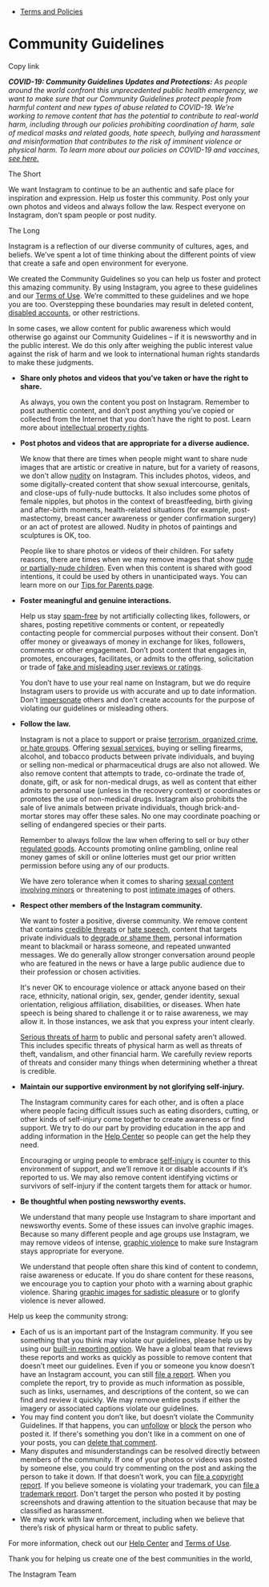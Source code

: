 *   [Terms and Policies](https://help.instagram.com/1417489251945243/?helpref=breadcrumb)

Community Guidelines
====================

Copy link

_**COVID-19: Community Guidelines Updates and Protections:** As people around the world confront this unprecedented public health emergency, we want to make sure that our Community Guidelines protect people from harmful content and new types of abuse related to COVID-19. We’re working to remove content that has the potential to contribute to real-world harm, including through our policies prohibiting coordination of harm, sale of medical masks and related goods, hate speech, bullying and harassment and misinformation that contributes to the risk of imminent violence or physical harm. To learn more about our policies on COVID-19 and vaccines, [see here.](https://help.instagram.com/697825587576762?helpref=faq_content)_

The Short

We want Instagram to continue to be an authentic and safe place for inspiration and expression. Help us foster this community. Post only your own photos and videos and always follow the law. Respect everyone on Instagram, don’t spam people or post nudity.

The Long

Instagram is a reflection of our diverse community of cultures, ages, and beliefs. We’ve spent a lot of time thinking about the different points of view that create a safe and open environment for everyone.

We created the Community Guidelines so you can help us foster and protect this amazing community. By using Instagram, you agree to these guidelines and our [Terms of Use](https://www.instagram.com/legal/terms). We’re committed to these guidelines and we hope you are too. Overstepping these boundaries may result in deleted content, [disabled accounts](https://help.instagram.com/366993040048856?helpref=faq_content), or other restrictions.

In some cases, we allow content for public awareness which would otherwise go against our Community Guidelines – if it is newsworthy and in the public interest. We do this only after weighing the public interest value against the risk of harm and we look to international human rights standards to make these judgments.

*   **Share only photos and videos that you’ve taken or have the right to share.**
    
    As always, you own the content you post on Instagram. Remember to post authentic content, and don’t post anything you’ve copied or collected from the Internet that you don’t have the right to post. Learn more about [intellectual property rights](https://help.instagram.com/126382350847838?helpref=faq_content).
    
*   **Post photos and videos that are appropriate for a diverse audience.**
    
    We know that there are times when people might want to share nude images that are artistic or creative in nature, but for a variety of reasons, we don’t allow [nudity](https://l.instagram.com/?u=https%3A%2F%2Fwww.facebook.com%2Fcommunitystandards%2Fadult_nudity_sexual_activity&e=AT3hIi2WFq0wCj6Bv0hMUALfntI6eYrATmKKmLKSLXRX02d2IG4wQKELqAIW4Aj4xQrK2DMpZYqzsBze77TdNEPDu9VSix_iAHoDX2oKljWdYpWv8x8YiJmRX5d5YCewo7SioETANvK4Cwb4045u6ZyvxTon_Ctq34sloA) on Instagram. This includes photos, videos, and some digitally-created content that show sexual intercourse, genitals, and close-ups of fully-nude buttocks. It also includes some photos of female nipples, but photos in the context of breastfeeding, birth giving and after-birth moments, health-related situations (for example, post-mastectomy, breast cancer awareness or gender confirmation surgery) or an act of protest are allowed. Nudity in photos of paintings and sculptures is OK, too.
    
    People like to share photos or videos of their children. For safety reasons, there are times when we may remove images that show [nude or partially-nude children](https://l.instagram.com/?u=https%3A%2F%2Fwww.facebook.com%2Fcommunitystandards%2Fchild_nudity_sexual_exploitation&e=AT3hIi2WFq0wCj6Bv0hMUALfntI6eYrATmKKmLKSLXRX02d2IG4wQKELqAIW4Aj4xQrK2DMpZYqzsBze77TdNEPDu9VSix_iAHoDX2oKljWdYpWv8x8YiJmRX5d5YCewo7SioETANvK4Cwb4045u6ZyvxTon_Ctq34sloA). Even when this content is shared with good intentions, it could be used by others in unanticipated ways. You can learn more on our [Tips for Parents page](https://help.instagram.com/154475974694511/?helpref=faq_content).
    
*   **Foster meaningful and genuine interactions.**
    
    Help us stay [spam-free](https://l.instagram.com/?u=https%3A%2F%2Fwww.facebook.com%2Fcommunitystandards%2Fspam&e=AT3hIi2WFq0wCj6Bv0hMUALfntI6eYrATmKKmLKSLXRX02d2IG4wQKELqAIW4Aj4xQrK2DMpZYqzsBze77TdNEPDu9VSix_iAHoDX2oKljWdYpWv8x8YiJmRX5d5YCewo7SioETANvK4Cwb4045u6ZyvxTon_Ctq34sloA) by not artificially collecting likes, followers, or shares, posting repetitive comments or content, or repeatedly contacting people for commercial purposes without their consent. Don’t offer money or giveaways of money in exchange for likes, followers, comments or other engagement. Don’t post content that engages in, promotes, encourages, facilitates, or admits to the offering, solicitation or trade of [fake and misleading user reviews or ratings](https://l.instagram.com/?u=https%3A%2F%2Fwww.facebook.com%2Fcommunitystandards%2Ffraud_deception&e=AT3hIi2WFq0wCj6Bv0hMUALfntI6eYrATmKKmLKSLXRX02d2IG4wQKELqAIW4Aj4xQrK2DMpZYqzsBze77TdNEPDu9VSix_iAHoDX2oKljWdYpWv8x8YiJmRX5d5YCewo7SioETANvK4Cwb4045u6ZyvxTon_Ctq34sloA).
    
    You don’t have to use your real name on Instagram, but we do require Instagram users to provide us with accurate and up to date information. Don't [impersonate](https://l.instagram.com/?u=https%3A%2F%2Fwww.facebook.com%2Fcommunitystandards%2Fmisrepresentation&e=AT3hIi2WFq0wCj6Bv0hMUALfntI6eYrATmKKmLKSLXRX02d2IG4wQKELqAIW4Aj4xQrK2DMpZYqzsBze77TdNEPDu9VSix_iAHoDX2oKljWdYpWv8x8YiJmRX5d5YCewo7SioETANvK4Cwb4045u6ZyvxTon_Ctq34sloA) others and don't create accounts for the purpose of violating our guidelines or misleading others.
    
*   **Follow the law.**
    
    Instagram is not a place to support or praise [terrorism, organized crime, or hate groups](https://l.instagram.com/?u=https%3A%2F%2Fwww.facebook.com%2Fcommunitystandards%2Fdangerous_individuals_organizations&e=AT3hIi2WFq0wCj6Bv0hMUALfntI6eYrATmKKmLKSLXRX02d2IG4wQKELqAIW4Aj4xQrK2DMpZYqzsBze77TdNEPDu9VSix_iAHoDX2oKljWdYpWv8x8YiJmRX5d5YCewo7SioETANvK4Cwb4045u6ZyvxTon_Ctq34sloA). Offering [sexual services](https://l.instagram.com/?u=https%3A%2F%2Fwww.facebook.com%2Fcommunitystandards%2Fsexual_solicitation&e=AT3hIi2WFq0wCj6Bv0hMUALfntI6eYrATmKKmLKSLXRX02d2IG4wQKELqAIW4Aj4xQrK2DMpZYqzsBze77TdNEPDu9VSix_iAHoDX2oKljWdYpWv8x8YiJmRX5d5YCewo7SioETANvK4Cwb4045u6ZyvxTon_Ctq34sloA), buying or selling firearms, alcohol, and tobacco products between private individuals, and buying or selling non-medical or pharmaceutical drugs are also not allowed. We also remove content that attempts to trade, co-ordinate the trade of, donate, gift, or ask for non-medical drugs, as well as content that either admits to personal use (unless in the recovery context) or coordinates or promotes the use of non-medical drugs. Instagram also prohibits the sale of live animals between private individuals, though brick-and-mortar stores may offer these sales. No one may coordinate poaching or selling of endangered species or their parts.
    
    Remember to always follow the law when offering to sell or buy other [regulated goods](https://l.instagram.com/?u=https%3A%2F%2Fwww.facebook.com%2Fcommunitystandards%2Fregulated_goods&e=AT3hIi2WFq0wCj6Bv0hMUALfntI6eYrATmKKmLKSLXRX02d2IG4wQKELqAIW4Aj4xQrK2DMpZYqzsBze77TdNEPDu9VSix_iAHoDX2oKljWdYpWv8x8YiJmRX5d5YCewo7SioETANvK4Cwb4045u6ZyvxTon_Ctq34sloA). Accounts promoting online gambling, online real money games of skill or online lotteries must get our prior written permission before using any of our products.
    
    We have zero tolerance when it comes to sharing [sexual content involving minors](https://l.instagram.com/?u=https%3A%2F%2Fwww.facebook.com%2Fcommunitystandards%2Fchild_nudity_sexual_exploitation&e=AT3hIi2WFq0wCj6Bv0hMUALfntI6eYrATmKKmLKSLXRX02d2IG4wQKELqAIW4Aj4xQrK2DMpZYqzsBze77TdNEPDu9VSix_iAHoDX2oKljWdYpWv8x8YiJmRX5d5YCewo7SioETANvK4Cwb4045u6ZyvxTon_Ctq34sloA) or threatening to post [intimate images](https://l.instagram.com/?u=https%3A%2F%2Fwww.facebook.com%2Fcommunitystandards%2Fsexual_exploitation_adults&e=AT3hIi2WFq0wCj6Bv0hMUALfntI6eYrATmKKmLKSLXRX02d2IG4wQKELqAIW4Aj4xQrK2DMpZYqzsBze77TdNEPDu9VSix_iAHoDX2oKljWdYpWv8x8YiJmRX5d5YCewo7SioETANvK4Cwb4045u6ZyvxTon_Ctq34sloA) of others.
    
*   **Respect other members of the Instagram community.**
    
    We want to foster a positive, diverse community. We remove content that contains [credible threats](https://l.instagram.com/?u=https%3A%2F%2Fwww.facebook.com%2Fcommunitystandards%2Fcredible_violence&e=AT3hIi2WFq0wCj6Bv0hMUALfntI6eYrATmKKmLKSLXRX02d2IG4wQKELqAIW4Aj4xQrK2DMpZYqzsBze77TdNEPDu9VSix_iAHoDX2oKljWdYpWv8x8YiJmRX5d5YCewo7SioETANvK4Cwb4045u6ZyvxTon_Ctq34sloA) or [hate speech](https://l.instagram.com/?u=https%3A%2F%2Fwww.facebook.com%2Fcommunitystandards%2Fhate_speech&e=AT3hIi2WFq0wCj6Bv0hMUALfntI6eYrATmKKmLKSLXRX02d2IG4wQKELqAIW4Aj4xQrK2DMpZYqzsBze77TdNEPDu9VSix_iAHoDX2oKljWdYpWv8x8YiJmRX5d5YCewo7SioETANvK4Cwb4045u6ZyvxTon_Ctq34sloA), content that targets private individuals to [degrade or shame them](https://l.instagram.com/?u=https%3A%2F%2Fwww.facebook.com%2Fcommunitystandards%2Fbullying&e=AT3hIi2WFq0wCj6Bv0hMUALfntI6eYrATmKKmLKSLXRX02d2IG4wQKELqAIW4Aj4xQrK2DMpZYqzsBze77TdNEPDu9VSix_iAHoDX2oKljWdYpWv8x8YiJmRX5d5YCewo7SioETANvK4Cwb4045u6ZyvxTon_Ctq34sloA), personal information meant to blackmail or harass someone, and repeated unwanted messages. We do generally allow stronger conversation around people who are featured in the news or have a large public audience due to their profession or chosen activities.
    
    It's never OK to encourage violence or attack anyone based on their race, ethnicity, national origin, sex, gender, gender identity, sexual orientation, religious affiliation, disabilities, or diseases. When hate speech is being shared to challenge it or to raise awareness, we may allow it. In those instances, we ask that you express your intent clearly.
    
    [Serious threats of harm](https://l.instagram.com/?u=https%3A%2F%2Fwww.facebook.com%2Fcommunitystandards%2Fcredible_violence&e=AT3hIi2WFq0wCj6Bv0hMUALfntI6eYrATmKKmLKSLXRX02d2IG4wQKELqAIW4Aj4xQrK2DMpZYqzsBze77TdNEPDu9VSix_iAHoDX2oKljWdYpWv8x8YiJmRX5d5YCewo7SioETANvK4Cwb4045u6ZyvxTon_Ctq34sloA) to public and personal safety aren't allowed. This includes specific threats of physical harm as well as threats of theft, vandalism, and other financial harm. We carefully review reports of threats and consider many things when determining whether a threat is credible.
    
*   **Maintain our supportive environment by not glorifying self-injury.**
    
    The Instagram community cares for each other, and is often a place where people facing difficult issues such as eating disorders, cutting, or other kinds of self-injury come together to create awareness or find support. We try to do our part by providing education in the app and adding information in the [Help Center](https://help.instagram.com/) so people can get the help they need.
    
    Encouraging or urging people to embrace [self-injury](https://l.instagram.com/?u=https%3A%2F%2Fwww.facebook.com%2Fcommunitystandards%2Fsuicide_self_injury_violence&e=AT3hIi2WFq0wCj6Bv0hMUALfntI6eYrATmKKmLKSLXRX02d2IG4wQKELqAIW4Aj4xQrK2DMpZYqzsBze77TdNEPDu9VSix_iAHoDX2oKljWdYpWv8x8YiJmRX5d5YCewo7SioETANvK4Cwb4045u6ZyvxTon_Ctq34sloA) is counter to this environment of support, and we’ll remove it or disable accounts if it’s reported to us. We may also remove content identifying victims or survivors of self-injury if the content targets them for attack or humor.
    
*   **Be thoughtful when posting newsworthy events.**
    
    We understand that many people use Instagram to share important and newsworthy events. Some of these issues can involve graphic images. Because so many different people and age groups use Instagram, we may remove videos of intense, [graphic violence](https://l.instagram.com/?u=https%3A%2F%2Fwww.facebook.com%2Fcommunitystandards%2Fgraphic_violence&e=AT3hIi2WFq0wCj6Bv0hMUALfntI6eYrATmKKmLKSLXRX02d2IG4wQKELqAIW4Aj4xQrK2DMpZYqzsBze77TdNEPDu9VSix_iAHoDX2oKljWdYpWv8x8YiJmRX5d5YCewo7SioETANvK4Cwb4045u6ZyvxTon_Ctq34sloA) to make sure Instagram stays appropriate for everyone.
    
    We understand that people often share this kind of content to condemn, raise awareness or educate. If you do share content for these reasons, we encourage you to caption your photo with a warning about graphic violence. Sharing [graphic images for sadistic pleasure](https://l.instagram.com/?u=https%3A%2F%2Fwww.facebook.com%2Fcommunitystandards%2Fcruel_insensitive&e=AT3hIi2WFq0wCj6Bv0hMUALfntI6eYrATmKKmLKSLXRX02d2IG4wQKELqAIW4Aj4xQrK2DMpZYqzsBze77TdNEPDu9VSix_iAHoDX2oKljWdYpWv8x8YiJmRX5d5YCewo7SioETANvK4Cwb4045u6ZyvxTon_Ctq34sloA) or to glorify violence is never allowed.
    

Help us keep the community strong:

*   Each of us is an important part of the Instagram community. If you see something that you think may violate our guidelines, please help us by using our [built-in reporting option](https://help.instagram.com/165828726894770?helpref=faq_content). We have a global team that reviews these reports and works as quickly as possible to remove content that doesn’t meet our guidelines. Even if you or someone you know doesn’t have an Instagram account, you can still [file a report](https://help.instagram.com/contact/383679321740945). When you complete the report, try to provide as much information as possible, such as links, usernames, and descriptions of the content, so we can find and review it quickly. We may remove entire posts if either the imagery or associated captions violate our guidelines.
*   You may find content you don’t like, but doesn’t violate the Community Guidelines. If that happens, you can [unfollow](https://help.instagram.com/286340048138725?helpref=faq_content) or [block](https://help.instagram.com/426700567389543/?helpref=faq_content) the person who posted it. If there's something you don't like in a comment on one of your posts, you can [delete that comment](https://help.instagram.com/289098941190483?helpref=faq_content).
*   Many disputes and misunderstandings can be resolved directly between members of the community. If one of your photos or videos was posted by someone else, you could try commenting on the post and asking the person to take it down. If that doesn’t work, you can [file a copyright report](https://help.instagram.com/126382350847838?helpref=faq_content). If you believe someone is violating your trademark, you can [file a trademark report](https://help.instagram.com/222826637847963?helpref=faq_content). Don't target the person who posted it by posting screenshots and drawing attention to the situation because that may be classified as harassment.
*   We may work with law enforcement, including when we believe that there’s risk of physical harm or threat to public safety.

For more information, check out our [Help Center](https://help.instagram.com/) and [Terms of Use](https://l.instagram.com/?u=http%3A%2F%2Finstagram.com%2Flegal%2Fterms%2F%23&e=AT3hIi2WFq0wCj6Bv0hMUALfntI6eYrATmKKmLKSLXRX02d2IG4wQKELqAIW4Aj4xQrK2DMpZYqzsBze77TdNEPDu9VSix_iAHoDX2oKljWdYpWv8x8YiJmRX5d5YCewo7SioETANvK4Cwb4045u6ZyvxTon_Ctq34sloA).

Thank you for helping us create one of the best communities in the world,

The Instagram Team